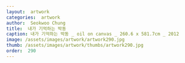 ```yaml
---
layout:  artwork
categories:  artwork
author:  Seokwoo Chung
title:  내가 기억하는 박동
caption: 내가 기억하는 박동 _ oil on canvas _ 260.6 x 581.7cm _ 2012
image: /assets/images/artwork/artwork290.jpg
thumb: /assets/images/artwork/thumbs/artwork290.jpg
order:  290
---
```

